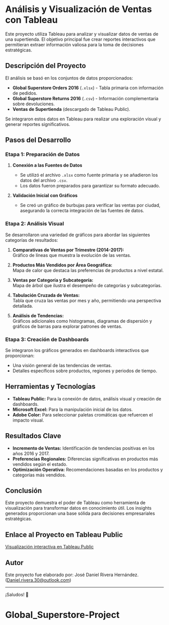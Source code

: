 # Análisis y Visualización de Ventas con Tableau

Este proyecto utiliza Tableau para analizar y visualizar datos de ventas de una supertienda. El objetivo principal fue crear reportes interactivos que permitieran extraer información valiosa para la toma de decisiones estratégicas. 

## Descripción del Proyecto

El análisis se basó en los conjuntos de datos proporcionados: 
- **Global Superstore Orders 2016** (`.xlsx`) - Tabla primaria con información de pedidos.
- **Global Superstore Returns 2016** (`.csv`) - Información complementaria sobre devoluciones.
- **Ventas de Supertienda** (descargado de Tableau Public).

Se integraron estos datos en Tableau para realizar una exploración visual y generar reportes significativos.

## Pasos del Desarrollo

### Etapa 1: Preparación de Datos
1. **Conexión a las Fuentes de Datos**  
   - Se utilizó el archivo `.xlsx` como fuente primaria y se añadieron los datos del archivo `.csv`.
   - Los datos fueron preparados para garantizar su formato adecuado.

2. **Validación Inicial con Gráficos**  
   - Se creó un gráfico de burbujas para verificar las ventas por ciudad, asegurando la correcta integración de las fuentes de datos.

### Etapa 2: Análisis Visual
Se desarrollaron una variedad de gráficos para abordar las siguientes categorías de resultados:
1. **Comparativas de Ventas por Trimestre (2014-2017):**  
   Gráfico de líneas que muestra la evolución de las ventas.
   
2. **Productos Más Vendidos por Área Geográfica:**  
   Mapa de calor que destaca las preferencias de productos a nivel estatal.

3. **Ventas por Categoría y Subcategoría:**  
   Mapa de árbol que ilustra el desempeño de categorías y subcategorías.

4. **Tabulación Cruzada de Ventas:**  
   Tabla que cruza las ventas por mes y año, permitiendo una perspectiva detallada.

5. **Análisis de Tendencias:**  
   Gráficos adicionales como histogramas, diagramas de dispersión y gráficos de barras para explorar patrones de ventas.

### Etapa 3: Creación de Dashboards
Se integraron los gráficos generados en dashboards interactivos que proporcionan:
- Una visión general de las tendencias de ventas.
- Detalles específicos sobre productos, regiones y periodos de tiempo.

## Herramientas y Tecnologías
- **Tableau Public:** Para la conexión de datos, análisis visual y creación de dashboards.
- **Microsoft Excel:** Para la manipulación inicial de los datos.
- **Adobe Color:** Para seleccionar paletas cromáticas que refuercen el impacto visual.

## Resultados Clave
- **Incremento de Ventas:** Identificación de tendencias positivas en los años 2016 y 2017.
- **Preferencias Regionales:** Diferencias significativas en productos más vendidos según el estado.
- **Optimización Operativa:** Recomendaciones basadas en los productos y categorías más vendidos.

## Conclusión
Este proyecto demuestra el poder de Tableau como herramienta de visualización para transformar datos en conocimiento útil. Los insights generados proporcionan una base sólida para decisiones empresariales estratégicas.

## Enlace al Proyecto en Tableau Public
[Visualización interactiva en Tableau Public](https://public.tableau.com/views/AnlisisdeSupertienda_17087298188980/Dashboard1?:language=es-ES&:sid=&:redirect=auth&:display_count=n&:origin=viz_share_link)

## Autor

Este proyecto fue elaborado por: José Daniel Rivera Hernández. (<Daniel.rivera.30@outlook.com>)

---

¡Saludos! 🚀


# Global_Superstore-Project
